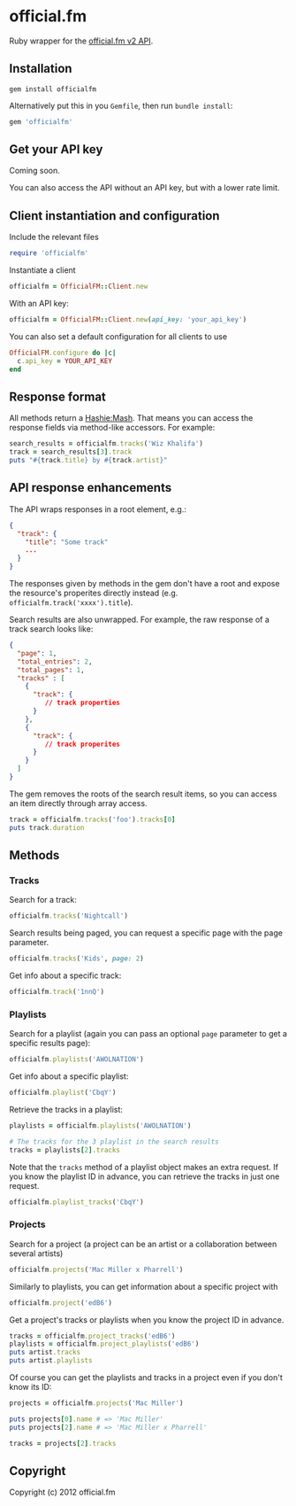 # official.fm

Ruby wrapper for the [official.fm v2 API](http://dev.official.fm/).

## Installation

    gem install officialfm

Alternatively put this in you `Gemfile`, then run `bundle install`:

```ruby
gem 'officialfm'
```

## Get your API key

Coming soon.

You can also access the API without an API key, but with a lower rate limit.

## Client instantiation and configuration

Include the relevant files

```ruby
require 'officialfm'
```

Instantiate a client

```ruby
officialfm = OfficialFM::Client.new
```

With an API key:

```ruby
officialfm = OfficialFM::Client.new(api_key: 'your_api_key')
```

You can also set a default configuration for all clients to use

```ruby
OfficialFM.configure do |c|
  c.api_key = YOUR_API_KEY
end
```

## Response format

All methods return a
[Hashie:Mash](http://rdoc.info/github/intridea/hashie/Hashie/Mash).  That means
you can access the response fields via method-like accessors. For example:

```ruby
search_results = officialfm.tracks('Wiz Khalifa')
track = search_results[3].track
puts "#{track.title} by #{track.artist}"
```

## API response enhancements

The API wraps responses in a root element, e.g.:

```json
{
  "track": {
    "title": "Some track"
    ...
  }
}
```

The responses given by methods in the gem don't have a root and expose the
resource's properites directly instead (e.g. `officialfm.track('xxxx').title`).

Search results are also unwrapped. For example, the raw response of a track
search looks like:

```json
{
  "page": 1,
  "total_entries": 2,
  "total_pages": 1,
  "tracks" : [
    {
      "track": {
         // track properties
      }
    },
    {
      "track": {
         // track properites
      }
    }
  ]
}
```

The gem removes the roots of the search result items, so you can access an item
directly through array access.

```ruby
track = officialfm.tracks('foo').tracks[0]
puts track.duration
```


## Methods

### Tracks
Search for a track:

```ruby
officialfm.tracks('Nightcall')
```

Search results being paged, you can request a specific page with the page parameter.

```ruby
officialfm.tracks('Kids', page: 2)
```

Get info about a specific track:

```ruby
officialfm.track('1nnQ')
```

### Playlists

Search for a playlist (again you can pass an optional `page` parameter to get a
specific results page):

```ruby
officialfm.playlists('AWOLNATION')
```

Get info about a specific playlist:

```ruby
officialfm.playlist('CbqY')
```

Retrieve the tracks in a playlist:

```ruby
playlists = officialfm.playlists('AWOLNATION')

# The tracks for the 3 playlist in the search results
tracks = playlists[2].tracks
```

Note that the `tracks` method of a playlist object makes an extra request. If
you know the playlist ID in advance, you can retrieve the tracks in just one
request.

```ruby
officialfm.playlist_tracks('CbqY')
```

### Projects

Search for a project (a project can be an artist or a collaboration between several artists)

```ruby
officialfm.projects('Mac Miller x Pharrell')
```

Similarly to playlists, you can get information about a specific project with

```ruby
officialfm.project('edB6')
```

Get a project's tracks or playlists when you know the project ID in advance.

```ruby
tracks = officialfm.project_tracks('edB6')
playlists = officialfm.project_playlists('edB6')
puts artist.tracks
puts artist.playlists
```

Of course you can get the playlists and tracks in a project even if you don't know its ID:

```ruby
projects = officialfm.projects('Mac Miller')

puts projects[0].name # => 'Mac Miller'
puts projects[2].name # => 'Mac Miller x Pharrell'

tracks = projects[2].tracks

```


## Copyright

Copyright (c) 2012 official.fm

